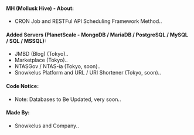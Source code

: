 #### MH (Mollusk Hive) - About:

* CRON Job and RESTFul API Scheduling Framework Method..

#### Added Servers (PlanetScale - MongoDB / MariaDB / PostgreSQL / MySQL / SQL / MSSQL):

* JMBD (Blog) (Tokyo)..
* Marketplace (Tokyo)..
* NTASGov / NTAS-ia (Tokyo, soon)..
* Snowkelus Platform and URL / URI Shortener (Tokyo, soon)..

#### Code Notice:

* Note: Databases to Be Updated, very soon..

#### Made By:

* Snowkelus and Company..
